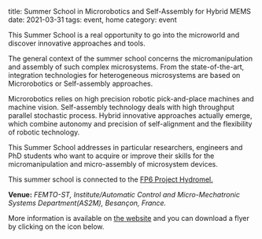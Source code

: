 title: Summer School in Microrobotics and Self-Assembly for Hybrid MEMS
date: 2021-03-31
tags: event, home
category: event

This Summer School is a real opportunity to go into the microworld and discover innovative approaches and tools.
<!--break-->
The general context of the summer school concerns the micromanipulation and assembly of such complex microsystems. From the state-of-the-art, integration technologies for heterogeneous microsystems are based on Microrobotics or Self-assembly approaches.  
  
Microrobotics relies on high precision robotic pick-and-place machines and machine vision. Self-assembly technology deals with high throughput parallel stochastic process. Hybrid innovative approaches actually emerge, which combine autonomy and precision of self-alignment and the flexibility of robotic technology.  
  
This Summer School addresses in particular researchers, engineers and PhD students who want to acquire or improve their skills for the micromanipulation and micro-assembly of microsystem devices.

This summer school is connected to the [FP6 Project Hydromel.](http://www.hydromel-project.eu/)


**Venue:**   *FEMTO-ST, Institute/Automatic Control and Micro-Mechatronic Systems Department(AS2M), Besançon, France.*  

  
More information is available on [the website](http://www.femto-st.fr/microassembly) and you can download a flyer by clicking on the icon below.
